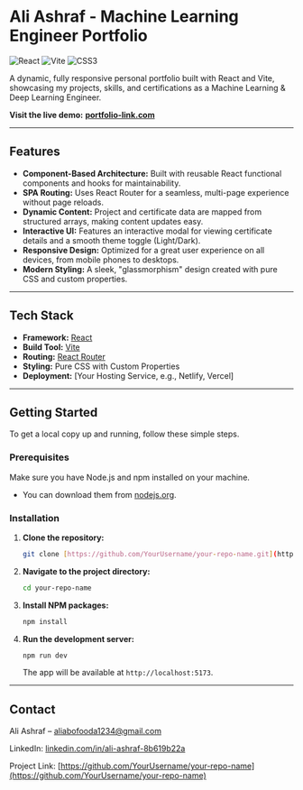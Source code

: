 # Ali Ashraf - Machine Learning Engineer Portfolio

![React](https://img.shields.io/badge/react-%2320232a.svg?style=for-the-badge&logo=react&logoColor=%2361DAFB)
![Vite](https://img.shields.io/badge/vite-%23646CFF.svg?style=for-the-badge&logo=vite&logoColor=white)
![CSS3](https://img.shields.io/badge/css3-%231572B6.svg?style=for-the-badge&logo=css3&logoColor=white)

A dynamic, fully responsive personal portfolio built with React and Vite, showcasing my projects, skills, and certifications as a Machine Learning & Deep Learning Engineer.



**Visit the live demo:** [**portfolio-link.com**](https://your-live-demo-url.com)

---

## Features

* **Component-Based Architecture:** Built with reusable React functional components and hooks for maintainability.
* **SPA Routing:** Uses React Router for a seamless, multi-page experience without page reloads.
* **Dynamic Content:** Project and certificate data are mapped from structured arrays, making content updates easy.
* **Interactive UI:** Features an interactive modal for viewing certificate details and a smooth theme toggle (Light/Dark).
* **Responsive Design:** Optimized for a great user experience on all devices, from mobile phones to desktops.
* **Modern Styling:** A sleek, "glassmorphism" design created with pure CSS and custom properties.

---

## Tech Stack

* **Framework:** [React](https://reactjs.org/)
* **Build Tool:** [Vite](https://vitejs.dev/)
* **Routing:** [React Router](https://reactrouter.com/)
* **Styling:** Pure CSS with Custom Properties
* **Deployment:** [Your Hosting Service, e.g., Netlify, Vercel]

---

## Getting Started

To get a local copy up and running, follow these simple steps.

### Prerequisites

Make sure you have Node.js and npm installed on your machine.
* You can download them from [nodejs.org](https://nodejs.org/).

### Installation

1.  **Clone the repository:**
    ```bash
    git clone [https://github.com/YourUsername/your-repo-name.git](https://github.com/YourUsername/your-repo-name.git)
    ```
2.  **Navigate to the project directory:**
    ```bash
    cd your-repo-name
    ```
3.  **Install NPM packages:**
    ```bash
    npm install
    ```
4.  **Run the development server:**
    ```bash
    npm run dev
    ```
    The app will be available at `http://localhost:5173`.

---

## Contact

Ali Ashraf – [aliabofooda1234@gmail.com](mailto:aliabofooda1234@gmail.com)

LinkedIn: [linkedin.com/in/ali-ashraf-8b619b22a](https://www.linkedin.com/in/ali-ashraf-8b619b22a)

Project Link: [https://github.com/YourUsername/your-repo-name](https://github.com/YourUsername/your-repo-name)

